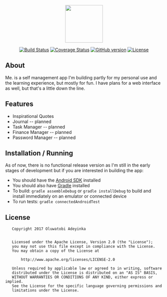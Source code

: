 <p align="center"><img src="http://i.imgur.com/HeMXsVR.png" width="120" height="120"></p>

<p align="center">
<a href="https://travis-ci.org/EtherealT/me.-android"><img src="https://travis-ci.org/EtherealT/me.-android.svg?branch=master&maxAge=2592000" alt="Build Status"></a>
<a href='https://coveralls.io/github/EtherealT/me.-android?branch=master'><img src='https://coveralls.io/repos/github/EtherealT/me.-android/badge.svg?branch=master&maxAge=2592000' alt='Coverage Status' /></a>
<a href="https://github.com/EtherealT/me.-android/releases"><img src="https://badge.fury.io/gh/etherealt%2Fme.-android.svg?maxAge=2592000" alt="GitHub version"></a>
<a href="https://opensource.org/licenses/Apache-2.0"><img src="https://img.shields.io/badge/License-Apache%202.0-blue.svg?maxAge=2592000" alt="License"></a>
</p>
    
   
## About
Me. is a self management app I'm building partly for my personal use and the learning experience, 
but mostly for fun. I have plans for a web interface as well, but that's a little down the line.
    
    
## Features
* Inspirational Quotes
* Journal -- planned
* Task Manager -- planned
* Finance Manager -- planned
* Password Manager -- planned
    
    
## Installation / Running
As of now, there is no functional release version as I'm still in the early stages of development but if you are interested in building the app:
* You should have the [Android SDK](https://developer.android.com/studio/index.html) installed
* You should also have [Gradle](https://gradle.org) installed
* To build: ```gradle assembleDebug``` or ```gradle installDebug``` to build and install immediately on an emulator or connected device
* To run tests: ```gradle connectedAndroidTest``` 
    
   
## License

```
   Copyright 2017 Oluwatobi Adeyinka

   
   Licensed under the Apache License, Version 2.0 (the "License");
   you may not use this file except in compliance with the License.
   You may obtain a copy of the License at

       http://www.apache.org/licenses/LICENSE-2.0

   Unless required by applicable law or agreed to in writing, software
   distributed under the License is distributed on an "AS IS" BASIS,
   WITHOUT WARRANTIES OR CONDITIONS OF ANY KIND, either express or implied.
   See the License for the specific language governing permissions and
   limitations under the License.
```